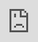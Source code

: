 ```yaml
---
published: true
layout: post
tags: 
  - 声援合集
  - 视频材料
comments: true
title: 高校学子抗议非法抓捕进步青年合集！
---
```

<p align="center"><b>各高校学子齐站出，共同声援被捕进步青年！</b></p>
<p align="center"><b>黑手高悬，吾辈在前</b></p>
<p align="center"><b>排除万难，共同声援</b></p>

<iframe src="https://od-8.wistia.com/medias/e9w44783oq" frameborder="0" width="100%" height="100%" allowfullscreen style="width:100%;height:100%;position:absolute;left:0px;top:0px;overflow:hidden;"></iframe>

---
<p align="center">下拉至文章最末端，获取佳士工人声援团官网网址与翻墙方法！</p>
<p align="center">支持进步工人与学子，共同关注传播扩散！</p>
